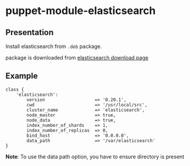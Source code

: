 puppet-module-elasticsearch
===========================

Presentation
------------

Install elasticsearch from `.deb` package.

package is downloaded from [elasticsearch download page](http://www.elasticsearch.org/download/)

Example
-------

``` puppet
class {
    'elasticsearch':
        version                   => '0.20.1',
        cwd                       => '/usr/local/src',
        cluster_name              => 'elasticsearch',
        node_master               => true,
        node_data                 => true,
        index_number_of_shards    => 1,
        index_number_of_replicas  => 0,
        bind_host                 => '0.0.0.0',
        data_path                 => '/var/elasticsearch'
}
```

**Note**: To use the data path option, you have to ensure directory is present
